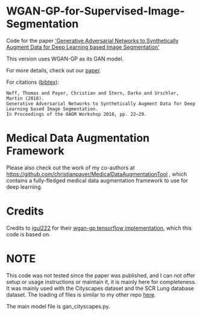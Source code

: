 # WGAN-GP-for-Supervised-Image-Segmentation

Code for the paper ['Generative Adversarial Networks to Synthetically Augment Data for Deep Learning based Image Segmentation'](https://diglib.tugraz.at/download.php?id=5b3619809d758&location=browse)

This version uses WGAN-GP as its GAN model. 

For more details, check out our [paper](https://diglib.tugraz.at/download.php?id=5b3619809d758&location=browse).

For citations ([bibtex](cite.bib)):
```
Neff, Thomas and Payer, Christian and Štern, Darko and Urschler, Martin (2018).
Generative Adversarial Networks to Synthetically Augment Data for Deep Learning based Image Segmentation.
In Proceedings of the OAGM Workshop 2018, pp. 22–29.
```

# Medical Data Augmentation Framework
Please also check out the work of my co-authors at https://github.com/christianpayer/MedicalDataAugmentationTool , which contains a fully-fledged medical data augmentation framework to use for deep learning. 


# Credits
Credits to [igul222](https://github.com/igul222) for their [wgan-gp tensorflow implementation](https://github.com/igul222/improved_wgan_training), which this code is based on.

# NOTE
This code was not tested since the paper was published, and I can not offer setup or usage instructions or maintain it, it is mainly here for completeness. It was mainly used with the Cityscapes dataset and the SCR Lung database dataset. 
The loading of files is similar to my other repo [here](https://github.com/thomasneff/Generative-Adversarial-Network-based-Synthesis-for-Supervised-Medical-Image-Segmentation).

The main model file is gan_cityscapes.py.

